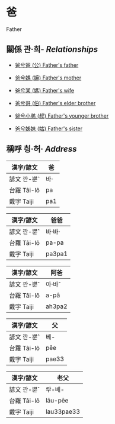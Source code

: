 # 爸

Father

## 關係 관·희- _Relationships_

- [爸兮爸 (公) Father's father](member8.md)

- [爸兮媽 (嫲) Father's mother](member9.md)

- [爸兮某 (媽) Father's wife](member3.md)

- [爸兮哥 (伯) Father's elder brother](member10.md)

- [爸兮小弟 (叔) Father's younger brother](member11.md)

- [爸兮姊妹 (姑) Father's sister](member12.md)



## 稱呼 칑·허· _Address_

漢字/諺文 | 爸
--- | ---
諺文 깐-뿐ˆ | 바·
台羅 Tâi-lô | pa
戴字 Taiji | pa1


漢字/諺文 | 爸爸
--- | ---
諺文 깐-뿐ˆ | 바·바·
台羅 Tâi-lô | pa-pa
戴字 Taiji | pa3pa1


漢字/諺文 | 阿爸
--- | ---
諺文 깐-뿐ˆ | 아·바ˆ
台羅 Tâi-lô | a-pâ
戴字 Taiji | ah3pa2


漢字/諺文 | 父
--- | ---
諺文 깐-뿐ˆ | 베-
台羅 Tâi-lô | pēe
戴字 Taiji | pae33


漢字/諺文 | 老父
--- | ---
諺文 깐-뿐ˆ | ᄅᅷ-베-
台羅 Tâi-lô | lāu-pēe
戴字 Taiji | lau33pae33


